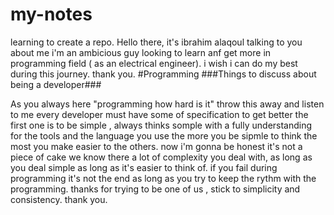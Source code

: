 # my-notes
learning to create a repo.
Hello there, it's ibrahim alaqoul talking to you 
about me i'm an ambicious guy looking to learn anf get more in programming field ( as an electrical engineer).
i wish i can do my best during this journey.
thank you.
#Programming
###Things to discuss about being a developer###

As you always here "programming how hard is it" throw this away and listen to me every developer must have some of specification to get better
the first one is to be simple , always thinks somple with a fully understanding for the tools and the language you use the more you be sipmle to think the most you make easier to the others.
now i'm gonna be honest it's not a piece of cake we know there a lot of complexity you deal with, as long as you deal simple as long as it's easier to think of.
if you fail during programming it's not the end as long as you try to keep the rythm with the programming.
thanks for trying to be one of us , stick to simplicity and consistency.
thank you. 
